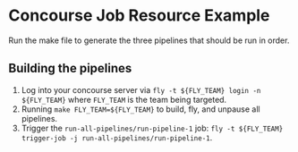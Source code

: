 # Concourse Job Resource Example
Run the make file to generate the three pipelines that should be run in order.

## Building the pipelines
1. Log into your concourse server via `fly -t ${FLY_TEAM} login -n ${FLY_TEAM}` where `FLY_TEAM` is the team being targeted.
2. Running `make FLY_TEAM=${FLY_TEAM}` to build, fly, and unpause all pipelines.
3. Trigger the `run-all-pipelines/run-pipeline-1` job: `fly -t ${FLY_TEAM} trigger-job -j run-all-pipelines/run-pipeline-1`.
